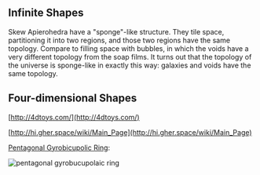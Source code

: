 ## Infinite Shapes

Skew Apierohedra have a "sponge"-like structure.
They tile space, partitioning it into two regions, and those two regions have the same topology.
Compare to filling space with bubbles, in which the voids have a very different topology from the soap films.
It turns out that the topology of the universe is sponge-like in exactly this way: galaxies and voids have the same topology.


## Four-dimensional Shapes

[http://4dtoys.com/](http://4dtoys.com/)

[http://hi.gher.space/wiki/Main_Page](http://hi.gher.space/wiki/Main_Page)

[Pentagonal Gyrobicupolic Ring](http://hi.gher.space/wiki/Pentagonal_gyrobicupolic_ring):

![pentagonal gyrobucupolaic ring](http://hi.gher.space/dl/EFF0R80EYX6GWM0ZN10BPD1FFW.png)